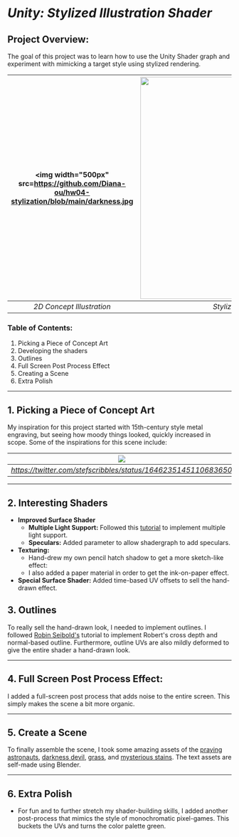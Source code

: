 # *Unity: Stylized Illustration Shader*

## Project Overview:
The goal of this project was to learn how to use the Unity Shader graph and experiment with mimicking a target style using stylized rendering. 

| <img width="500px" src=https://github.com/Diana-ou/hw04-stylization/blob/main/darkness.jpg  | <img width="500px" src=https://github.com/CIS-566-Fall-2023/hw04-stylization/assets/72320867/70550c09-ba75-4d10-9b30-60874179ad10/> |
|:--:|:--:|
| *2D Concept Illustration* | *Stylized Scene in Unity* |


### Table of Contents:
1. Picking a Piece of Concept Art
2. Developing the shaders
3. Outlines
4. Full Screen Post Process Effect
5. Creating a Scene
6. Extra Polish

---
## 1. Picking a Piece of Concept Art

My inspiration for this project started with 15th-century style metal engraving, but seeing how moody things looked, quickly increased in scope. Some of the inspirations for this scene include:   

| ![](https://github.com/CIS-566-Fall-2023/hw04-stylization/assets/72320867/dae1ffc2-8269-493d-919f-b3811c76ed30) | ![](https://github.com/CIS-566-Fall-2023/hw04-stylization/assets/72320867/9c345ee6-19df-4191-9e47-6722b6597a5a) | ![](https://github.com/CIS-566-Fall-2023/hw04-stylization/assets/72320867/48521733-f83a-4704-ac8d-9d2f24574922) | ![](https://github.com/CIS-566-Fall-2023/hw04-stylization/assets/72320867/3068bdc4-1b08-41cf-9a16-08d94be5f1ea) |  ![](https://github.com/CIS-566-Fall-2023/hw04-stylization/assets/72320867/ae1d0fae-7998-4287-8269-13e2cafd740b) | 
|:--:|:--:|:--:|:--:|:--:|
| *https://twitter.com/stefscribbles/status/1646235145110683650* | *https://twitter.com/trudicastle/status/1122648793009098752* | *https://twitter.com/caomor/status/1049494055518908416* | *https://www.artstation.com/requinoesis* | *https://twitter.com/cysketch/status/1712442821389713597* | 


---
## 2. Interesting Shaders
- **Improved Surface Shader**
  - **Multiple Light Support:** Followed this [tutorial](https://youtu.be/1CJ-ZDSFsMM) to implement multiple light support.
  - **Speculars:** Added parameter to allow shadergraph to add speculars. 
- **Texturing:**
  - Hand-drew my own pencil hatch shadow to get a more sketch-like effect:
     [](https://github.com/CIS-566-Fall-2023/hw04-stylization/assets/72320867/dae1ffc2-8269-493d-919f-b3811c76ed30)
  - I also added a paper material in order to get the ink-on-paper effect.
- **Special Surface Shader:** Added time-based UV offsets to sell the hand-drawn effect.

## 3. Outlines
To really sell the hand-drawn look, I needed to implement outlines. I followed [Robin Seibold's](https://www.youtube.com/@RobinSeibold) tutorial to implement Robert's cross depth and normal-based outline. Furthermore, outline UVs are also mildly deformed to give the entire shader a hand-drawn look. 

---
## 4. Full Screen Post Process Effect:
I added a full-screen post process that adds noise to the entire screen. This simply makes the scene a bit more  organic. 

---
## 5. Create a Scene
To finally assemble the scene, I took some amazing assets of the [praying astronauts](), [darkness devil](), [grass](), and [mysterious stains](). The text assets are self-made using Blender.

---
## 6. Extra Polish
- For fun and to further stretch my shader-building skills, I added another post-process that mimics the style of monochromatic pixel-games. This buckets the UVs and turns the color palette green.

